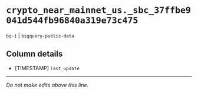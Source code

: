 # `crypto_near_mainnet_us._sbc_37ffbe9041d544fb96840a319e73c475`
`bq-1` | `bigquery-public-data`

## Column details
* [TIMESTAMP] `last_update`

-------------------------------------------------------------------------------
*Do not make edits above this line.*
